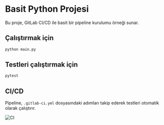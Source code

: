 # Basit Python Projesi

Bu proje, GitLab CI/CD ile basit bir pipeline kurulumu örneği sunar.

## Çalıştırmak için

```bash
python main.py
```

## Testleri çalıştırmak için

```bash
pytest
```

## CI/CD

Pipeline, `.gitlab-ci.yml` dosyasındaki adımları takip ederek testleri otomatik olarak çalıştırır.

![CI](https://github.com/azattekce/devops_cicd_example/actions/workflows/ci.yml/badge.svg)
